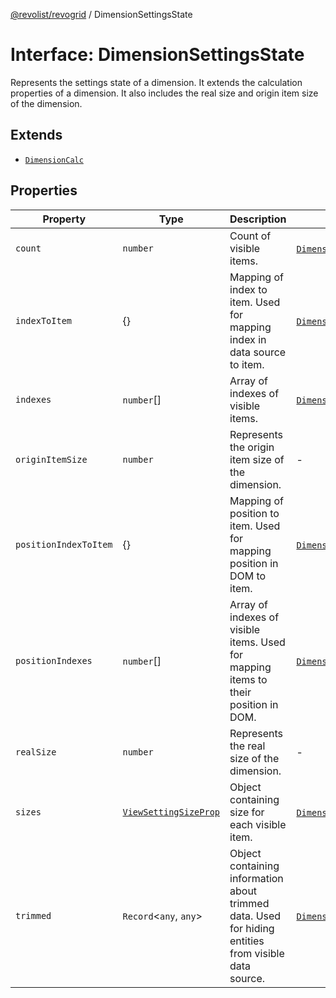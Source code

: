 [@revolist/revogrid](README.md) / DimensionSettingsState

# Interface: DimensionSettingsState

Represents the settings state of a dimension.
It extends the calculation properties of a dimension.
It also includes the real size and origin item size of the dimension.

## Extends

- [`DimensionCalc`](Interface.DimensionCalc.md)

## Properties

| Property | Type | Description | Inherited from | Defined in |
| ------ | ------ | ------ | ------ | ------ |
| `count` | `number` | Count of visible items. | [`DimensionCalc`](Interface.DimensionCalc.md).`count` | [src/types/interfaces.ts:586](https://github.com/revolist/revogrid/blob/477507f867ff98f395e0119897545945e222b246/src/types/interfaces.ts#L586) |
| `indexToItem` | \{\} | Mapping of index to item. Used for mapping index in data source to item. | [`DimensionCalc`](Interface.DimensionCalc.md).`indexToItem` | [src/types/interfaces.ts:609](https://github.com/revolist/revogrid/blob/477507f867ff98f395e0119897545945e222b246/src/types/interfaces.ts#L609) |
| `indexes` | `number`[] | Array of indexes of visible items. | [`DimensionCalc`](Interface.DimensionCalc.md).`indexes` | [src/types/interfaces.ts:581](https://github.com/revolist/revogrid/blob/477507f867ff98f395e0119897545945e222b246/src/types/interfaces.ts#L581) |
| `originItemSize` | `number` | Represents the origin item size of the dimension. | - | [src/types/interfaces.ts:641](https://github.com/revolist/revogrid/blob/477507f867ff98f395e0119897545945e222b246/src/types/interfaces.ts#L641) |
| `positionIndexToItem` | \{\} | Mapping of position to item. Used for mapping position in DOM to item. | [`DimensionCalc`](Interface.DimensionCalc.md).`positionIndexToItem` | [src/types/interfaces.ts:598](https://github.com/revolist/revogrid/blob/477507f867ff98f395e0119897545945e222b246/src/types/interfaces.ts#L598) |
| `positionIndexes` | `number`[] | Array of indexes of visible items. Used for mapping items to their position in DOM. | [`DimensionCalc`](Interface.DimensionCalc.md).`positionIndexes` | [src/types/interfaces.ts:592](https://github.com/revolist/revogrid/blob/477507f867ff98f395e0119897545945e222b246/src/types/interfaces.ts#L592) |
| `realSize` | `number` | Represents the real size of the dimension. | - | [src/types/interfaces.ts:636](https://github.com/revolist/revogrid/blob/477507f867ff98f395e0119897545945e222b246/src/types/interfaces.ts#L636) |
| `sizes` | [`ViewSettingSizeProp`](TypeAlias.ViewSettingSizeProp.md) | Object containing size for each visible item. | [`DimensionCalc`](Interface.DimensionCalc.md).`sizes` | [src/types/interfaces.ts:625](https://github.com/revolist/revogrid/blob/477507f867ff98f395e0119897545945e222b246/src/types/interfaces.ts#L625) |
| `trimmed` | `Record`\<`any`, `any`\> | Object containing information about trimmed data. Used for hiding entities from visible data source. | [`DimensionCalc`](Interface.DimensionCalc.md).`trimmed` | [src/types/interfaces.ts:620](https://github.com/revolist/revogrid/blob/477507f867ff98f395e0119897545945e222b246/src/types/interfaces.ts#L620) |
